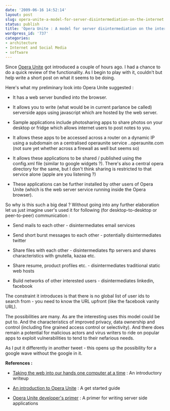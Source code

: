 ```yaml
---
date: '2009-06-16 14:52:14'
layout: post
slug: opera-unite-a-model-for-server-disintermediation-on-the-internet
status: publish
title: 'Opera Unite : A model for server disintermediation on the internet'
wordpress_id: '737'
categories:
- architecture
- Internet and Social Media
- software
---
```


Since [Opera Unite](http://unite.opera.com/) got introduced a couple of hours ago. I had a chance to do a quick review of the functionality. As I begin to play with it, couldn't but help write a short post on what it seems to be doing.

Here's what my preliminary look into Opera Unite suggested :



	
  * It has a web server bundled into the browser.

	
  * It allows you to write (what would be in current parlance be called) serverside apps using javascript which are hosted by the web server.

	
  * Sample applications include photosharing apps to share photos on your desktop or fridge which allows internet users to post notes to you.

	
  * It allows these apps to be accessed across a router on a dynamic IP using a subdomain on a centralised operaunite service ..operaunite.com (not sure yet whether across a firewall as well but seems so)

	
  * It allows these applications to be shared / published using the config.xml file (similar to google widgets ?). There's also a central opera directory for the same, but I don't think sharing is restricted to that service alone (apple are you listening ?)

	
  * These applications can be further installed by other users of Opera Unite (which is the web server service running inside the Opera browser).



So why is this such a big deal ? Without going into any further elaboration let us just imagine user's used it for following (for desktop-to-desktop or peer-to-peer) communication :


	
  * Send mails to each other - disintermediates email services

	
  * Send short burst messages to each other - potentially disintermediates twitter

	
  * Share files with each other - disintermediates ftp servers and shares characteristics with gnutella, kazaa etc.

	
  * Share resume, product profiles etc. - disintermediates traditional static web hosts

	
  * Build networks of other interested users - disintermediates linkedin, facebook



The constraint it introduces is that there is no global list of user ids to search from - you need to know the URL upfront (like the facebook vanity URL). 

The possibilities are many. As are the interesting uses this model could be put to. And the characteristics of improved privacy, data ownership and control (including fine grained access control or selectivity). And there does remain a potential for malicious actors and virus writers to ride on popular apps to exploit vulnerabilities to tend to their nefarious needs.

As I put it differently in another tweet - this opens up the possibility for a google wave without the google in it.

**References :**



	
  * [Taking the web into our hands one computer at a time](http://labs.opera.com/news/2009/06/16/) : An introductory writeup

	
  * [An introduction to Opera Unite](http://dev.opera.com/articles/view/an-introduction-to-opera-unite/) : A get started guide

	
  * [Opera Unite developer's primer](http://dev.opera.com/articles/view/opera-unite-developer-primer/) : A primer for writing server side applications








